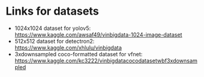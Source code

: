 # Links for datasets

- 1024x1024 dataset for yolov5: https://www.kaggle.com/awsaf49/vinbigdata-1024-image-dataset
- 512x512 dataset for detectron2: https://www.kaggle.com/xhlulu/vinbigdata
- 3xdownsampled coco-formatted dataset for vfnet: https://www.kaggle.com/kc3222/vinbigdatacocodatasetwbf3xdownsampled